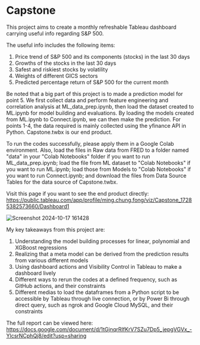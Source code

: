 # Capstone
This project aims to create a monthly refreshable Tableau dashboard carrying useful info regarding S&P 500.

The useful info includes the following items:
1. Price trend of S&P 500 and its components (stocks) in the last 30 days
2. Growths of the stocks in the last 30 days
3. Safest and riskiest stocks by volatility
4. Weights of different GICS sectors
5. Predicted percentage return of S&P 500 for the current month

Be noted that a big part of this project is to made a prediction model for point 5. We first collect data and perform feature engineering and correlation analysis at ML_data_prep.ipynb, then load the dataset created to ML.ipynb for model building and evaluations. By loading the models created from ML.ipynb to Connect.ipynb, we can then make the prediction. For points 1-4, the data required is mainly collected using the yfinance API in Python. Capstone.twbx is our end product.

To run the codes successfully, please apply them in a Google Colab environment. Also, load the files in Raw data from FRED to a folder named "data" in your "Colab Notebooks" folder if you want to run ML_data_prep.ipynb; load the file from ML dataset to "Colab Notebooks" if you want to run ML.ipynb; load those from Models to "Colab Notebooks" if you want to run Connect.ipynb; and download the files from Data Source Tables for the data source of Capstone.twbx.

Visit this page if you want to see the end product directly:
https://public.tableau.com/app/profile/ming.chung.fong/viz/Capstone_17285382573660/Dashboard1

![Screenshot 2024-10-17 161428](https://github.com/user-attachments/assets/2f84ef7b-f2b5-4dc1-9bf9-eed5434ebff2)

My key takeaways from this project are:
1. Understanding the model building processes for linear, polynomial and XGBoost regressions
2. Realizing that a meta model can be derived from the prediction results from various different models
3. Using dashboard actions and Visibility Control in Tableau to make a dashboard lively
4. Different ways to rerun the codes at a defined frequency, such as GitHub actions, and their constraints
5. Different medias to load the dataframes from a Python script to be accessible by Tableau through live connection, or by Power Bi through direct query, such as ngrok and Google Cloud MySQL, and their constraints

The full report can be viewed here:
https://docs.google.com/document/d/1tGjnqrRIfKrV7SZu7Dp5_jepgVGVx_-YlcsrNCphQj8/edit?usp=sharing

